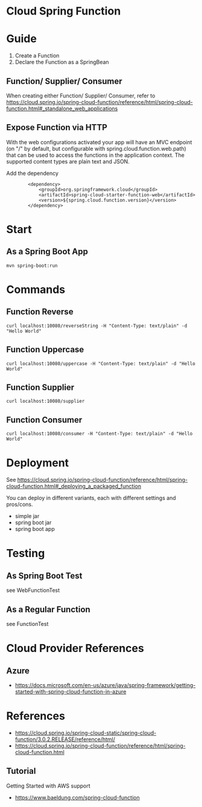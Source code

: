 Cloud Spring Function
=====================

# Guide

1. Create a Function
1. Declare the Function as a SpringBean

## Function/ Supplier/ Consumer

When creating either Function/ Supplier/ Consumer, refer to https://cloud.spring.io/spring-cloud-function/reference/html/spring-cloud-function.html#_standalone_web_applications 

## Expose Function via HTTP

With the web configurations activated your app will have an MVC endpoint (on "/" by default, but configurable with spring.cloud.function.web.path) that can be used to access the functions in the application context. The supported content types are plain text and JSON.

Add the dependency

```
        <dependency>
            <groupId>org.springframework.cloud</groupId>
            <artifactId>spring-cloud-starter-function-web</artifactId>
            <version>${spring.cloud.function.version}</version>
        </dependency>
```


# Start

## As a Spring Boot App
```
mvn spring-boot:run
```

# Commands

## Function Reverse
```
curl localhost:10080/reverseString -H "Content-Type: text/plain" -d "Hello World"
```

## Function Uppercase
```
curl localhost:10080/uppercase -H "Content-Type: text/plain" -d "Hello World"
```

## Function Supplier
```
curl localhost:10080/supplier
```

## Function Consumer
```
curl localhost:10080/consumer -H "Content-Type: text/plain" -d "Hello World"
```

# Deployment

See https://cloud.spring.io/spring-cloud-function/reference/html/spring-cloud-function.html#_deploying_a_packaged_function

You can deploy in different variants, each with different settings and pros/cons.

* simple jar 
* spring boot jar
* spring boot app

# Testing

## As Spring Boot Test

see WebFunctionTest

## As a Regular Function

see FunctionTest

# Cloud Provider References

## Azure

* https://docs.microsoft.com/en-us/azure/java/spring-framework/getting-started-with-spring-cloud-function-in-azure

# References

* https://cloud.spring.io/spring-cloud-static/spring-cloud-function/3.0.2.RELEASE/reference/html/
* https://cloud.spring.io/spring-cloud-function/reference/html/spring-cloud-function.html

## Tutorial

Getting Started with AWS support
* https://www.baeldung.com/spring-cloud-function

